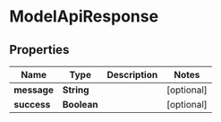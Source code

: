
# ModelApiResponse

## Properties
Name | Type | Description | Notes
------------ | ------------- | ------------- | -------------
**message** | **String** |  |  [optional]
**success** | **Boolean** |  |  [optional]



